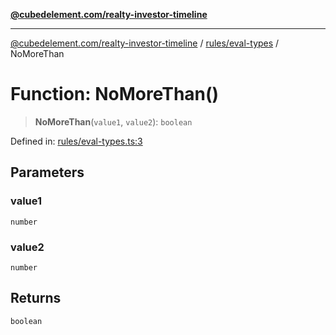 [**@cubedelement.com/realty-investor-timeline**](../../../index.md)

---

[@cubedelement.com/realty-investor-timeline](../../../modules.md) / [rules/eval-types](../index.md) / NoMoreThan

# Function: NoMoreThan()

> **NoMoreThan**(`value1`, `value2`): `boolean`

Defined in: [rules/eval-types.ts:3](https://github.com/kvernon/realty-investor-timeline/blob/c7446a8a5576468ac5874a2dd8323180fa97a55b/src/rules/eval-types.ts#L3)

## Parameters

### value1

`number`

### value2

`number`

## Returns

`boolean`

